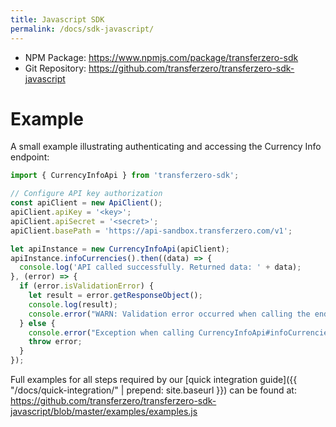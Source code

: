 ```yaml
---
title: Javascript SDK
permalink: /docs/sdk-javascript/
---
```


- NPM Package: <https://www.npmjs.com/package/transferzero-sdk>
- Git Repository: <https://github.com/transferzero/transferzero-sdk-javascript>

# Example

A small example illustrating authenticating and accessing the Currency Info endpoint:

```js
import { CurrencyInfoApi } from 'transferzero-sdk';

// Configure API key authorization
const apiClient = new ApiClient();
apiClient.apiKey = '<key>';
apiClient.apiSecret = '<secret>';
apiClient.basePath = 'https://api-sandbox.transferzero.com/v1';

let apiInstance = new CurrencyInfoApi(apiClient);
apiInstance.infoCurrencies().then((data) => {
  console.log('API called successfully. Returned data: ' + data);
}, (error) => {
  if (error.isValidationError) {
    let result = error.getResponseObject();
    console.log(result);
    console.error("WARN: Validation error occurred when calling the endpoint");
  } else {
    console.error("Exception when calling CurrencyInfoApi#infoCurrencies");
    throw error;
  }
});
```

Full examples for all steps required by our [quick integration guide]({{ "/docs/quick-integration/" | prepend: site.baseurl }}) can be found at: <https://github.com/transferzero/transferzero-sdk-javascript/blob/master/examples/examples.js>
